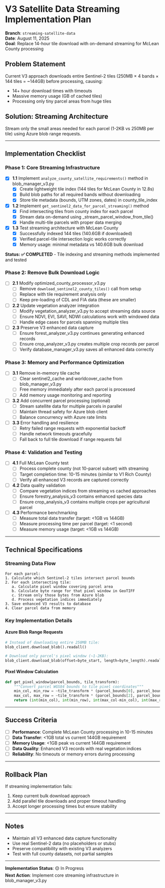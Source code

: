 # V3 Satellite Data Streaming Implementation Plan

**Branch**: `streaming-satellite-data`  
**Date**: August 11, 2025  
**Goal**: Replace 14-hour tile download with on-demand streaming for McLean County processing  

## Problem Statement

Current V3 approach downloads entire Sentinel-2 tiles (250MB × 4 bands × 144 tiles = ~144GB) before processing, causing:
- 14+ hour download times with timeouts
- Massive memory usage (GB of cached tiles)
- Processing only tiny parcel areas from huge tiles

## Solution: Streaming Architecture

Stream only the small areas needed for each parcel (1-2KB vs 250MB per tile) using Azure blob range requests.

---

## Implementation Checklist

### Phase 1: Core Streaming Infrastructure
- [x] **1.1** Implement `analyze_county_satellite_requirements()` method in blob_manager_v3.py
  - [x] Create lightweight tile index (144 tiles for McLean County in 12.8s)
  - [x] Build blob paths for all required bands without downloading
  - [x] Store tile metadata (bounds, UTM zones, dates) in county_tile_index
- [x] **1.2** Implement `get_sentinel2_data_for_parcel_streaming()` method
  - [x] Find intersecting tiles from county index for each parcel
  - [x] Stream data on-demand using _stream_parcel_window_from_tile()
  - [x] Handle multi-tile parcels with proper data merging
- [x] **1.3** Test streaming architecture with McLean County
  - [x] Successfully indexed 144 tiles (140.6GB if downloaded) 
  - [x] Verified parcel-tile intersection logic works correctly
  - [x] Memory usage: minimal metadata vs 140.6GB bulk download
  
**Status: ✅ COMPLETED** - Tile indexing and streaming methods implemented and tested

### Phase 2: Remove Bulk Download Logic  
- [ ] **2.1** Modify optimized_county_processor_v3.py
  - [ ] Remove `download_sentinel2_county_tiles()` call from setup
  - [ ] Replace with tile requirement analysis only
  - [ ] Keep pre-loading of CDL and FIA data (these are smaller)
- [ ] **2.2** Update vegetation analyzer integration
  - [ ] Modify vegetation_analyzer_v3.py to accept streaming data source
  - [ ] Ensure NDVI, EVI, SAVI, NDWI calculations work with windowed data
  - [ ] Handle edge cases for parcels spanning multiple tiles
- [ ] **2.3** Preserve V3 enhanced data capture
  - [ ] Ensure forest_analyzer_v3.py continues generating enhanced records
  - [ ] Ensure crop_analyzer_v3.py creates multiple crop records per parcel
  - [ ] Verify database_manager_v3.py saves all enhanced data correctly

### Phase 3: Memory and Performance Optimization
- [ ] **3.1** Remove in-memory tile cache
  - [ ] Clear sentinel2_cache and worldcover_cache from blob_manager_v3.py
  - [ ] Free memory immediately after each parcel is processed
  - [ ] Add memory usage monitoring and reporting
- [ ] **3.2** Add concurrent parcel processing (optional)
  - [ ] Stream satellite data for multiple parcels in parallel
  - [ ] Maintain thread safety for Azure blob client
  - [ ] Balance concurrency with Azure rate limits
- [ ] **3.3** Error handling and resilience
  - [ ] Retry failed range requests with exponential backoff
  - [ ] Handle network timeouts gracefully
  - [ ] Fall back to full tile download if range requests fail

### Phase 4: Validation and Testing
- [ ] **4.1** Full McLean County test
  - [ ] Process complete county (not 10-parcel subset) with streaming
  - [ ] Target completion time: 10-15 minutes (similar to V1 Rich County)
  - [ ] Verify all enhanced V3 records are captured correctly
- [ ] **4.2** Data quality validation
  - [ ] Compare vegetation indices from streaming vs cached approaches
  - [ ] Ensure forestry_analysis_v3 contains enhanced species data
  - [ ] Ensure crop_analysis_v3 contains multiple crops per agricultural parcel
- [ ] **4.3** Performance benchmarking
  - [ ] Measure total data transfer (target: <1GB vs 144GB)
  - [ ] Measure processing time per parcel (target: <1 second)
  - [ ] Measure memory usage (target: <1GB vs 144GB)

---

## Technical Specifications

### Streaming Data Flow
```
For each parcel:
1. Calculate which Sentinel-2 tiles intersect parcel bounds
2. For each intersecting tile:
   a. Calculate pixel window covering parcel area  
   b. Calculate byte range for that pixel window in GeoTIFF
   c. Stream only those bytes from Azure blob
   d. Process vegetation indices immediately
3. Save enhanced V3 results to database
4. Clear parcel data from memory
```

### Key Implementation Details

#### Azure Blob Range Requests
```python
# Instead of downloading entire 250MB tile:
blob_client.download_blob().readall()

# Download only parcel's pixel window (~1-2KB):
blob_client.download_blob(offset=byte_start, length=byte_length).readall()
```

#### Pixel Window Calculation
```python
def get_pixel_window(parcel_bounds, tile_transform):
    """Convert parcel WGS84 bounds to tile pixel coordinates"""
    min_col, min_row = ~tile_transform * (parcel_bounds[0], parcel_bounds[3])
    max_col, max_row = ~tile_transform * (parcel_bounds[2], parcel_bounds[1]) 
    return (int(min_col), int(min_row), int(max_col-min_col), int(max_row-min_row))
```

---

## Success Criteria

- [ ] **Performance**: Complete McLean County processing in 10-15 minutes
- [ ] **Data Transfer**: <1GB total vs current 144GB requirement  
- [ ] **Memory Usage**: <1GB peak vs current 144GB requirement
- [ ] **Data Quality**: Enhanced V3 records with real vegetation indices
- [ ] **Reliability**: No timeouts or memory errors during processing

---

## Rollback Plan

If streaming implementation fails:
1. Keep current bulk download approach
2. Add parallel tile downloads and proper timeout handling
3. Accept longer processing times but ensure stability

---

## Notes

- Maintain all V3 enhanced data capture functionality
- Use real Sentinel-2 data (no placeholders or stubs)
- Preserve compatibility with existing V3 analyzers
- Test with full county datasets, not partial samples

---

**Implementation Status**: 🟡 In Progress  
**Next Action**: Implement core streaming infrastructure in blob_manager_v3.py